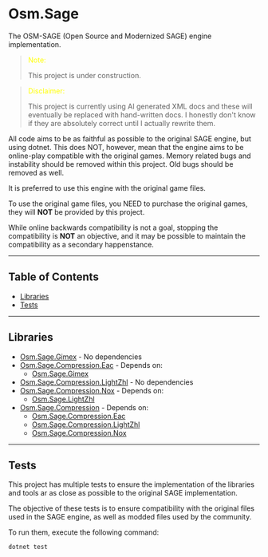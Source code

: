 # Osm.Sage

The OSM-SAGE (Open Source and Modernized SAGE) engine implementation.

> <span style="color: yellow;">Note:</span>
>
> This project is under construction.

> <span style="color: yellow;">Disclaimer:</span>
>
> This project is currently using AI generated XML docs and these will eventually be replaced with hand-written docs.
> I honestly don't know if they are absolutely correct until I actually rewrite them.

All code aims to be as faithful as possible to the original SAGE engine, but using dotnet. This does NOT, however, mean
that the engine aims to be online-play compatible with the original games. Memory related bugs and instability should be
removed within this project. Old bugs should be removed as well.

It is preferred to use this engine with the original game files.

To use the original game files, you NEED to purchase the original games, they will **NOT** be provided by this project.

While online backwards compatibility is not a goal, stopping the compatibility is **NOT** an objective, and it may be
possible to maintain the compatibility as a secondary happenstance.

---

## Table of Contents

- [Libraries](#libraries)
- [Tests](#tests)

---

## Libraries

- [Osm.Sage.Gimex](./Sources/Osm.Sage.Gimex/README.md) - No dependencies
- [Osm.Sage.Compression.Eac](./Sources/Compression/Osm.Sage.Compression.Eac/README.md) - Depends on:
    - [Osm.Sage.Gimex](./Sources/Osm.Sage.Gimex/README.md)
- [Osm.Sage.Compression.LightZhl](./Sources/Compression/Osm.Sage.Compression.LightZhl/README.md) - No dependencies
- [Osm.Sage.Compression.Nox](./Sources/Compression/Osm.Sage.Compression.Nox/README.md) - Depends on:
  - [Osm.Sage.LightZhl](./Sources/Compression/Osm.Sage.Compression.LightZhl/README.md)
- [Osm.Sage.Compression](./Sources/Compression/Osm.Sage.Compression/README.md) - Depends on:
  - [Osm.Sage.Compression.Eac](./Sources/Compression/Osm.Sage.Compression.Eac/README.md)
  - [Osm.Sage.Compression.LightZhl](./Sources/Compression/Osm.Sage.Compression.LightZhl/README.md)
  - [Osm.Sage.Compression.Nox](./Sources/Compression/Osm.Sage.Compression.Nox/README.md)

---

## Tests

This project has multiple tests to ensure the implementation of the libraries and tools ar as close as possible to the
original SAGE implementation.

The objective of these tests is to ensure compatibility with the original files used in the SAGE engine, as well as
modded files used by the community.

To run them, execute the following command:

```shell
dotnet test
```
